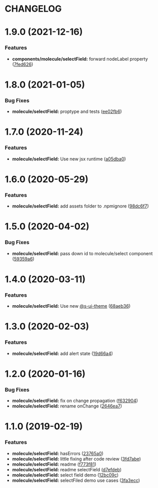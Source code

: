 # CHANGELOG

# 1.9.0 (2021-12-16)


### Features

* **components/molecule/selectField:** forward nodeLabel property ([7fed626](https://github.com/SUI-Components/sui-components/commit/7fed6268f0db5e8b645ad50f649ef19ec72bbdd2))



# 1.8.0 (2021-01-05)


### Bug Fixes

* **molecule/selectField:** proptype and tests ([ee02fb6](https://github.com/SUI-Components/sui-components/commit/ee02fb663614825575d72863fd14319bfb316575))



# 1.7.0 (2020-11-24)


### Features

* **molecule/selectField:** Use new jsx runtime ([a05dba0](https://github.com/SUI-Components/sui-components/commit/a05dba02255b2f14104c13623e58e66c2378b772))



# 1.6.0 (2020-05-29)


### Features

* **molecule/selectField:** add assets folder to .npmignore ([98dc6f7](https://github.com/SUI-Components/sui-components/commit/98dc6f703ac7519f1814b3ab4a0f08426812cd4b))



# 1.5.0 (2020-04-02)


### Bug Fixes

* **molecule/selectField:** pass down id to molecule/select component ([59359a6](https://github.com/SUI-Components/sui-components/commit/59359a606d32300f31ea8a78b3feb5ae5fbb5c40))



# 1.4.0 (2020-03-11)


### Features

* **molecule/selectField:** Use new [@s-ui-theme](https://github.com/s-ui-theme) ([68aeb36](https://github.com/SUI-Components/sui-components/commit/68aeb36753a464a028bbfc8b23036a011f798896))



# 1.3.0 (2020-02-03)


### Features

* **molecule/selectField:** add alert state ([19d66a4](https://github.com/SUI-Components/sui-components/commit/19d66a4def16b0436d07237c6c22a6ec4df55173))



# 1.2.0 (2020-01-16)


### Bug Fixes

* **molecule/selectField:** fix on change propagation ([f632904](https://github.com/SUI-Components/sui-components/commit/f632904d275bfe4a29c15ecbb1e0a220e2d414b2))
* **molecule/selectField:** rename onChange ([2646ea7](https://github.com/SUI-Components/sui-components/commit/2646ea7078b1d8c332e1f4b28bffbdaa413e6374))



# 1.1.0 (2019-02-19)


### Features

* **molecule/selectField:** hasErrors ([23765a0](https://github.com/SUI-Components/sui-components/commit/23765a03ff59149b09e4eb35fbb80ba0376f98df))
* **molecule/selectField:** little fixing after code review ([3fd7abe](https://github.com/SUI-Components/sui-components/commit/3fd7abec5e84d4286ee47b525fad0363f9f5a430))
* **molecule/selectField:** readme ([f773f81](https://github.com/SUI-Components/sui-components/commit/f773f81634697a77f49593fa57661c5f79c6baa9))
* **molecule/selectField:** readme selectField ([d7efdeb](https://github.com/SUI-Components/sui-components/commit/d7efdeb5f50e4bbe803afd459247b48f3413686d))
* **molecule/selectField:** select field demo ([12bc09c](https://github.com/SUI-Components/sui-components/commit/12bc09c4d73018b06b3539da4738921849dbeb82))
* **molecule/selectField:** selectFiled demo use cases ([3fa3ecc](https://github.com/SUI-Components/sui-components/commit/3fa3ecc13e6e4d40217ae0e41df3a7cbdfefa15d))



